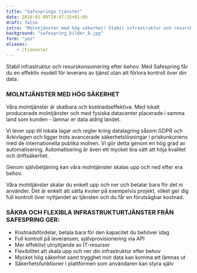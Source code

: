 ```yaml
---
title: "Safesprings tjänster"
date: 2019-01-09T10:47:25+01:00
draft: false
intro: "Molntjänster med hög säkerhet! Stabil infrastruktur och resurskonsumering efter behov utan att förlora kontroll över din data."
background: "safespring_bilder_8.jpg"
form: "yes"
aliases:
    - /tjenester
---
```

Stabil infrastruktur och resurskonsumering efter behov.
Med Safespring får du en effektiv modell för leverans av tjänst utan att förlora kontroll över din data.

### MOLNTJÄNSTER MED HÖG SÄKERHET
Våra molntjänster är skalbara och kostnadseffektiva. Med lokalt producerade molntjänster och med fysiska datacenter placerade i samma land som kunden - lämnar er data aldrig landet.

Vi lever upp till lokala lagar och regler kring datalagring såsom GDPR och Arkivlagen och ligger trots avancerade säkerhetslösningar i priskonkurrens med de internationella publika molnen. Vi gör detta genom en hög grad av automatisering. Automatisering är även ett mycket bra sätt att höja kvalitet och driftsäkerhet.

<p class="quote">Genom självbetjäning kan våra molntjänster skalas upp och ned efter era behov.</p>

Våra molntjänster skalar du enkelt upp och ner och betalar bara för det ni  använder. Det är enkelt att sätta kvoter på exempelvis projekt, vilket ger dig full kontroll över nyttjandet av tjänsten och du får en förutsägbar kostnad.

### SÄKRA OCH FLEXIBLA INFRASTRUKTURTJÄNSTER FRÅN SAFESPRING GER:
- Kostnadsfördelar, betala bara för den kapacitet du behöver idag
- Full kontroll på leveransen, självprovisionering via API
- Mer effektivt utnyttjande av IT-resurser
- Flexibilitet att skala upp och ner din infrastruktur efter behov
- Mycket hög säkerhet samt trygghet mot data kan komma att lämnas ut
- Säkerhetsfunktioner i plattformen som användaren kan styra själv
